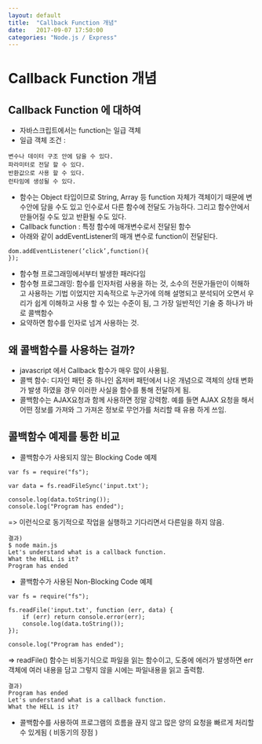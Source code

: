```yaml
---
layout: default
title:  "Callback Function 개념"
date:   2017-09-07 17:50:00
categories: "Node.js / Express"
---
```




# Callback Function 개념

## Callback Function 에 대하여
* 자바스크립트에서는 function는 일급 객체
* 일급 객체 조건 :
```
변수나 데이터 구조 안에 담을 수 있다.
파라미터로 전달 할 수 있다.
반환값으로 사용 할 수 있다.
런타임에 생성될 수 있다.
```
* 함수는 Object 타입이므로 String, Array 등 function 자체가 객체이기 때문에 변수안에 담을 수도 있고 인수로서 다른 함수에 전달도 가능하다. 그리고 함수안에서 만들어질 수도 있고 반환될 수도 있다.
* Callback function : 특정 함수에 매개변수로서 전달된 함수
* 아래와 같이 addEventListener의 매개 변수로 function이 전달된다.
```
dom.addEventListener(‘click’,function(){
});
```
* 함수형 프로그래밍에서부터 발생한 패러다임
* 함수형 프로그래밍: 함수를 인자처럼 사용을 하는 것, 소수의 전문가들만이 이해하고 사용하는 기법 이었지만 지속적으로 누군가에 의해 설명되고 분석되어 오면서 우리가 쉽게 이해하고 사용 할 수 있는 수준이 됨, 그 가장 일반적인 기술 중 하나가 바로 콜백함수
* 요약하면 함수를 인자로 넘겨 사용하는 것.

## 왜 콜백함수를 사용하는 걸까?
* javascript 에서 Callback 함수가 매우 많이 사용됨.
* 콜백 함수: 디자인 패턴 중 하나인 옵저버 패턴에서 나온 개념으로 객체의 상태 변화가 발생 하였을 경우 이러한 사실을 함수를 통해 전달하게 됨.
* 콜백함수는 AJAX요청과 함께 사용하면 정말 강력함. 예를 들면 AJAX 요청을 해서 어떤 정보를 가져와 그 가져온 정보로 무언가를 처리할 때 유용 하게 쓰임.

## 콜백함수 예제를 통한 비교
* 콜백함수가 사용되지 않는 Blocking Code 예제
```
var fs = require("fs");

var data = fs.readFileSync('input.txt');

console.log(data.toString());
console.log("Program has ended");
```
=> 이런식으로 동기적으로 작업을 실행하고 기다리면서 다른일을 하지 않음.

```
결과)
$ node main.js
Let's understand what is a callback function.
What the HELL is it?
Program has ended
```


* 콜백함수가 사용된 Non-Blocking Code 예제
```
var fs = require("fs");

fs.readFile('input.txt', function (err, data) {
    if (err) return console.error(err);
    console.log(data.toString());
});

console.log("Program has ended");
```
=>  readFile() 함수는 비동기식으로 파일을 읽는 함수이고, 도중에 에러가 발생하면 err 객체에 여러 내용을 담고 그렇지 않을 시에는 파일내용을 읽고 출력함.
```
결과)
Program has ended
Let's understand what is a callback function.
What the HELL is it?
```
* 콜백함수를 사용하여 프로그램의 흐름을 끊지 않고 많은 양의 요청을 빠르게 처리할 수 있게됨 ( 비동기의 장점 )
